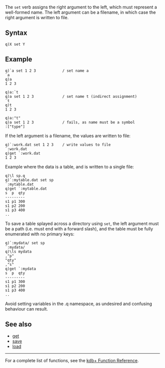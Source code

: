 The `set` verb assigns the right argument to the left, which must represent a well-formed name. The left argument can be a filename, in which case the right argument is written to file.

Syntax
------

    q)X set Y

Example
-------

    q)`a set 1 2 3            / set name a
    `a
    q)a
    1 2 3

    q)a:`t
    q)a set 1 2 3             / set name t (indirect assignment)
    `t
    q)t
    1 2 3

    q)a:"t"
    q)a set 1 2 3             / fails, as name must be a symbol
    :["type"]

If the left argument is a filename, the values are written to file:

    q)`:work.dat set 1 2 3    / write values to file
    `:work.dat
    q)get `:work.dat
    1 2 3

Example where the data is a table, and is written to a single file:

    q)\l sp.q
    q)`:mytable.dat set sp
    `:mytable.dat
    q)get `:mytable.dat
    s  p  qty
    ---------
    s1 p1 300
    s1 p2 200
    s1 p3 400
    ..

To save a table splayed across a directory using `set`, the left argument must be a path (i.e. must end with a forward slash), and the table must be fully enumerated with no primary keys:

    q)`:mydata/ set sp
    `:mydata/
    q)\ls mydata
    ,"p"
    "qty"
    ,"s"
    q)get `:mydata
    s  p  qty
    ---------
    s1 p1 300
    s1 p2 200
    s1 p3 400
    ..

Avoid setting variables in the .q namespace, as undesired and confusing behaviour can result.

See also
--------

-   [get](Reference/get "wikilink")
-   [save](Reference/save "wikilink")
-   [load](Reference/load "wikilink")

------------------------------------------------------------------------

For a complete list of functions, see the [kdb+ Function Reference](Reference "wikilink").
